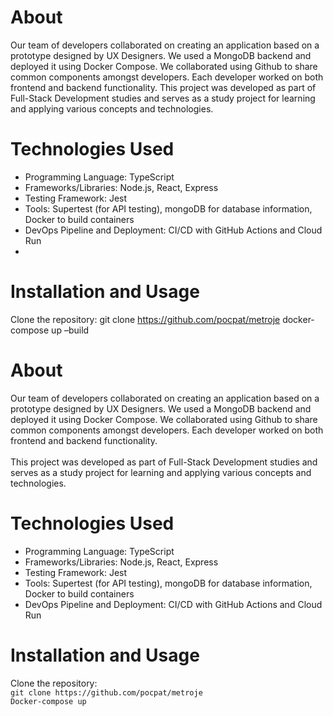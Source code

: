﻿# About
Our team of developers collaborated on creating an application based on a prototype designed by UX Designers. We used a MongoDB backend and deployed it using Docker Compose. We collaborated using Github to share common components amongst developers. Each developer worked on both frontend and backend functionality.
This project was developed as part of Full-Stack Development studies and serves as a study project for learning and applying various concepts and technologies.

# Technologies Used
* Programming Language: TypeScript
* Frameworks/Libraries: Node.js, React, Express
* Testing Framework: Jest
* Tools: Supertest (for API testing), mongoDB for database information,  Docker to build containers
* DevOps Pipeline and Deployment: CI/CD with GitHub Actions and Cloud Run
* 
# Installation and Usage
Clone the repository: git clone https://github.com/pocpat/metroje
docker-compose up –build

# About
Our team of developers collaborated on creating an application based on a prototype designed by UX Designers. We used a MongoDB backend and deployed it using Docker Compose. We collaborated using Github to share common components amongst developers. Each developer worked on both frontend and backend functionality.<br><br>
This project was developed as part of Full-Stack Development studies and serves as a study project for learning and applying various concepts and technologies.<br>
# Technologies Used
* Programming Language: TypeScript
* Frameworks/Libraries: Node.js, React, Express
* Testing Framework: Jest
* Tools: Supertest (for API testing), mongoDB for database information,  Docker to build containers
* DevOps Pipeline and Deployment: CI/CD with GitHub Actions and Cloud Run<br>
# Installation and Usage
Clone the repository: <br>`git clone https://github.com/pocpat/metroje`<br>
`Docker-compose up` 
